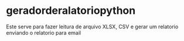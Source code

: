 # geradorderalatoriopython
 Este serve para fazer leitura de arquivo XLSX, CSV e gerar um relatorio enviando o relatorio para email

